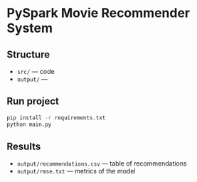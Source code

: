 
# PySpark Movie Recommender System


## Structure
- `src/` — code
- `output/` —

## Run project
```bash
pip install -r requirements.txt
python main.py
```

## Results
- `output/recommendations.csv` — table of recommendations
- `output/rmse.txt` — metrics of the model
